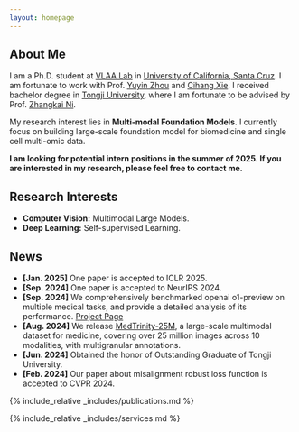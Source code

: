 ```yaml
---
layout: homepage
---
```


## About Me

I am a Ph.D. student at [VLAA Lab](https://ucsc-vlaa.github.io/) in [University of California, Santa Cruz](https://www.ucsc.edu/). I am fortunate to work with Prof. [Yuyin Zhou](https://yuyinzhou.github.io/) and [Cihang Xie](https://cihangxie.github.io/). I received bachelor degree in [Tongji University](https://en.tongji.edu.cn/), where I am fortunate to be advised by Prof. [Zhangkai Ni](https://eezkni.github.io/). 

My research interest lies in **Multi-modal Foundation Models**.  I currently focus on building large-scale foundation model for biomedicine and single cell multi-omic data. 

**I am looking for potential intern positions in the summer of 2025. If you are interested in my research, please feel free to contact me.**

## Research Interests

- **Computer Vision:** Multimodal Large Models.
- **Deep Learning:** Self-supervised Learning.

## News

- **[Jan. 2025]** One paper is accepted to ICLR 2025.
- **[Sep. 2024]** One paper is accepted to NeurIPS 2024.
- **[Sep. 2024]** We comprehensively benchmarked openai o1-preview on multiple medical tasks, and provide a detailed analysis of its performance. [Project Page](https://ucsc-vlaa.github.io/o1_medicine/)
- **[Aug. 2024]** We release [MedTrinity-25M](https://yunfeixie233.github.io/MedTrinity-25M/), a large-scale multimodal dataset for medicine, covering over 25 million images across 10 modalities, with multigranular annotations.
- **[Jun. 2024]** Obtained the honor of Outstanding Graduate of Tongji University.
- **[Feb. 2024]** Our paper about misalignment robust loss function is accepted to CVPR 2024.

{% include_relative _includes/publications.md %}

{% include_relative _includes/services.md %}
